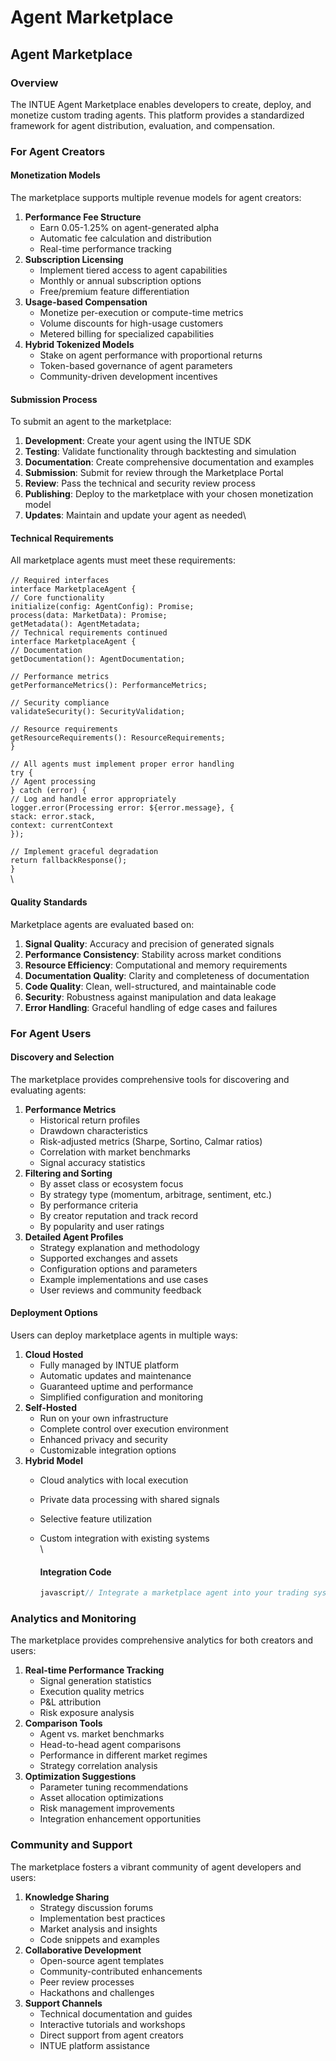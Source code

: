 # Agent Marketplace

## Agent Marketplace

### Overview

The INTUE Agent Marketplace enables developers to create, deploy, and monetize custom trading agents. This platform provides a standardized framework for agent distribution, evaluation, and compensation.

### For Agent Creators

#### Monetization Models

The marketplace supports multiple revenue models for agent creators:

1. **Performance Fee Structure**
   * Earn 0.05-1.25% on agent-generated alpha
   * Automatic fee calculation and distribution
   * Real-time performance tracking
2. **Subscription Licensing**
   * Implement tiered access to agent capabilities
   * Monthly or annual subscription options
   * Free/premium feature differentiation
3. **Usage-based Compensation**
   * Monetize per-execution or compute-time metrics
   * Volume discounts for high-usage customers
   * Metered billing for specialized capabilities
4. **Hybrid Tokenized Models**
   * Stake on agent performance with proportional returns
   * Token-based governance of agent parameters
   * Community-driven development incentives

#### Submission Process

To submit an agent to the marketplace:

1. **Development**: Create your agent using the INTUE SDK
2. **Testing**: Validate functionality through backtesting and simulation
3. **Documentation**: Create comprehensive documentation and examples
4. **Submission**: Submit for review through the Marketplace Portal
5. **Review**: Pass the technical and security review process
6. **Publishing**: Deploy to the marketplace with your chosen monetization model
7. **Updates**: Maintain and update your agent as needed\


#### Technical Requirements

All marketplace agents must meet these requirements:\
\
`// Required interfaces`\
`interface MarketplaceAgent {`\
`// Core functionality`\
`initialize(config: AgentConfig): Promise;`\
`process(data: MarketData): Promise;`\
`getMetadata(): AgentMetadata;`\
`// Technical requirements continued`\
`interface MarketplaceAgent {`\
`// Documentation`\
`getDocumentation(): AgentDocumentation;`

`// Performance metrics`\
`getPerformanceMetrics(): PerformanceMetrics;`

`// Security compliance`\
`validateSecurity(): SecurityValidation;`

`// Resource requirements`\
`getResourceRequirements(): ResourceRequirements;`\
`}`

`// All agents must implement proper error handling`\
`try {`\
`// Agent processing`\
`} catch (error) {`\
`// Log and handle error appropriately`\
`logger.error(Processing error: ${error.message}, {`\
`stack: error.stack,`\
`context: currentContext`\
`});`

`// Implement graceful degradation`\
`return fallbackResponse();`\
`}`\
\


#### Quality Standards

Marketplace agents are evaluated based on:

1. **Signal Quality**: Accuracy and precision of generated signals
2. **Performance Consistency**: Stability across market conditions
3. **Resource Efficiency**: Computational and memory requirements
4. **Documentation Quality**: Clarity and completeness of documentation
5. **Code Quality**: Clean, well-structured, and maintainable code
6. **Security**: Robustness against manipulation and data leakage
7. **Error Handling**: Graceful handling of edge cases and failures

### For Agent Users

#### Discovery and Selection

The marketplace provides comprehensive tools for discovering and evaluating agents:

1. **Performance Metrics**
   * Historical return profiles
   * Drawdown characteristics
   * Risk-adjusted metrics (Sharpe, Sortino, Calmar ratios)
   * Correlation with market benchmarks
   * Signal accuracy statistics
2. **Filtering and Sorting**
   * By asset class or ecosystem focus
   * By strategy type (momentum, arbitrage, sentiment, etc.)
   * By performance criteria
   * By creator reputation and track record
   * By popularity and user ratings
3. **Detailed Agent Profiles**
   * Strategy explanation and methodology
   * Supported exchanges and assets
   * Configuration options and parameters
   * Example implementations and use cases
   * User reviews and community feedback

#### Deployment Options

Users can deploy marketplace agents in multiple ways:

1. **Cloud Hosted**
   * Fully managed by INTUE platform
   * Automatic updates and maintenance
   * Guaranteed uptime and performance
   * Simplified configuration and monitoring
2. **Self-Hosted**
   * Run on your own infrastructure
   * Complete control over execution environment
   * Enhanced privacy and security
   * Customizable integration options
3. **Hybrid Model**
   * Cloud analytics with local execution
   * Private data processing with shared signals
   * Selective feature utilization
   *   Custom integration with existing systems\
       \


       #### Integration Code

       ```javascript
       javascript// Integrate a marketplace agent into your trading systemimport { MarketplaceSDK } from '@intue/marketplace';import { BinanceAdapter } from '@intue/exchange-adapters';async function deployMarketplaceAgent() {  // Initialize marketplace SDK  const marketplace = new MarketplaceSDK({    apiKey: process.env.INTUE_API_KEY  });    // Find and retrieve agent  const availableAgents = await marketplace.searchAgents({    category: 'momentum',    minPerformance: {      sharpeRatio: 1.5,      maxDrawdown: -0.25  // 25% max drawdown    },    ecosystem: 'defi'  });    // Select and deploy agent  const selectedAgent = availableAgents[0];  const deployedAgent = await marketplace.deployAgent({    agentId: selectedAgent.id,    version: 'latest',    configuration: {      sensitivity: 0.75,      timeframes: ['1h', '4h', '1d']    },    deploymentType: 'cloud'  });    // Configure exchange integration  const exchange = new BinanceAdapter({    apiKey: process.env.BINANCE_API_KEY,    secretKey: process.env.BINANCE_SECRET_KEY  });    // Connect exchange to agent  await deployedAgent.connectExchange(exchange);    // Subscribe to agent signals  deployedAgent.onSignal(async (signal) => {    console.log('Received signal:', signal);        // Execute trade based on signal    if (signal.confidence > 0.8) {      const tradeResult = await deployedAgent.executeTrade(signal);      console.log('Trade executed:', tradeResult);    }  });    // Start the agent  await deployedAgent.start();    return deployedAgent;}
       ```

### Analytics and Monitoring

The marketplace provides comprehensive analytics for both creators and users:

1. **Real-time Performance Tracking**
   * Signal generation statistics
   * Execution quality metrics
   * P\&L attribution
   * Risk exposure analysis
2. **Comparison Tools**
   * Agent vs. market benchmarks
   * Head-to-head agent comparisons
   * Performance in different market regimes
   * Strategy correlation analysis
3. **Optimization Suggestions**
   * Parameter tuning recommendations
   * Asset allocation optimizations
   * Risk management improvements
   * Integration enhancement opportunities

### Community and Support

The marketplace fosters a vibrant community of agent developers and users:

1. **Knowledge Sharing**
   * Strategy discussion forums
   * Implementation best practices
   * Market analysis and insights
   * Code snippets and examples
2. **Collaborative Development**
   * Open-source agent templates
   * Community-contributed enhancements
   * Peer review processes
   * Hackathons and challenges
3. **Support Channels**
   * Technical documentation and guides
   * Interactive tutorials and workshops
   * Direct support from agent creators
   * INTUE platform assistance

```
```
